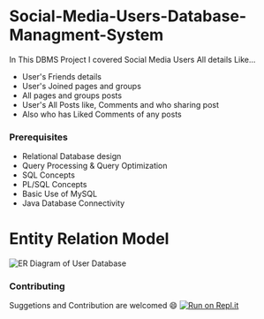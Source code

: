 # Social-Media-Users-Database-Managment-System

In This DBMS Project I covered Social Media Users All details Like...
* User's Friends details
* User's Joined pages and groups
* All pages and groups posts
* User's All Posts like, Comments and who sharing post
* Also who has Liked Comments of any posts

### Prerequisites
	
* Relational Database design
* Query Processing & Query Optimization
* SQL Concepts
* PL/SQL Concepts
* Basic Use of MySQL
* Java Database Connectivity

# Entity Relation Model
 
 ![ER Diagram of User Database](https://github.com/Sachit160/social-media-database-management-system/blob/master/User-ER-Diagram.jpg) 
 
### Contributing
	
Suggetions and Contribution are welcomed :smile:
[![Run on Repl.it](https://repl.it/badge/github/Sachit160/social-media-database-management-system)](https://repl.it/github/Sachit160/social-media-database-management-system)
